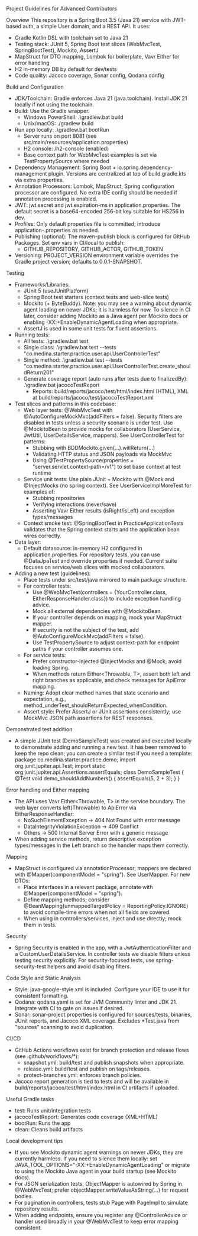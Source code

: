 Project Guidelines for Advanced Contributors

Overview
This repository is a Spring Boot 3.5 (Java 21) service with JWT-based auth, a simple User domain, and a REST API. It uses:
- Gradle Kotlin DSL with toolchain set to Java 21
- Testing stack: JUnit 5, Spring Boot test slices (WebMvcTest, SpringBootTest), Mockito, AssertJ
- MapStruct for DTO mapping, Lombok for boilerplate, Vavr Either for error handling
- H2 in-memory DB by default for dev/tests
- Code quality: Jacoco coverage, Sonar config, Qodana config

Build and Configuration
- JDK/Toolchain: Gradle enforces Java 21 (java.toolchain). Install JDK 21 locally if not using the toolchain.
- Build: Use the Gradle wrapper.
  - Windows PowerShell: .\gradlew.bat build
  - Unix/macOS: ./gradlew build
- Run app locally: .\gradlew.bat bootRun
  - Server runs on port 8081 (see src/main/resources/application.properties)
  - H2 console: /h2-console (enabled)
  - Base context path for WebMvcTest examples is set via TestPropertySource where needed
- Dependency Management: Spring Boot + io.spring.dependency-management plugin. Versions are centralized at top of build.gradle.kts via extra properties.
- Annotation Processors: Lombok, MapStruct, Spring configuration processor are configured. No extra IDE config should be needed if annotation processing is enabled.
- JWT: jwt.secret and jwt.expiration-ms in application.properties. The default secret is a base64-encoded 256-bit key suitable for HS256 in dev.
- Profiles: Only default properties file is committed; introduce application-<profile>.properties as needed.
- Publishing (optional): The maven-publish block is configured for GitHub Packages. Set env vars in CI/local to publish:
  - GITHUB_REPOSITORY, GITHUB_ACTOR, GITHUB_TOKEN
- Versioning: PROJECT_VERSION environment variable overrides the Gradle project version; defaults to 0.0.1-SNAPSHOT.

Testing
- Frameworks/Libraries:
  - JUnit 5 (useJUnitPlatform)
  - Spring Boot test starters (context tests and web-slice tests)
  - Mockito (+ ByteBuddy). Note: you may see a warning about dynamic agent loading on newer JDKs; it is harmless for now. To silence in CI later, consider adding Mockito as a Java agent per Mockito docs or enabling -XX:+EnableDynamicAgentLoading when appropriate.
  - AssertJ is used in some unit tests for fluent assertions.
- Running tests:
  - All tests: .\gradlew.bat test
  - Single class: .\gradlew.bat test --tests "co.medina.starter.practice.user.api.UserControllerTest"
  - Single method: .\gradlew.bat test --tests "co.medina.starter.practice.user.api.UserControllerTest.create_shouldReturn201"
  - Generate coverage report (auto runs after tests due to finalizedBy): .\gradlew.bat jacocoTestReport
    - Reports: build/reports/jacoco/test/html/index.html (HTML), XML at build/reports/jacoco/test/jacocoTestReport.xml
- Test slices and patterns in this codebase:
  - Web layer tests: @WebMvcTest with @AutoConfigureMockMvc(addFilters = false). Security filters are disabled in tests unless a security scenario is under test. Use @MockitoBean to provide mocks for collaborators (UserService, JwtUtil, UserDetailsService, mappers). See UserControllerTest for patterns:
    - Stubbing with BDDMockito.given(...).willReturn(...)
    - Validating HTTP status and JSON payloads via MockMvc
    - Using @TestPropertySource(properties = "server.servlet.context-path=/v1") to set base context at test runtime
  - Service unit tests: Use plain JUnit + Mockito with @Mock and @InjectMocks (no spring context). See UserServiceImplMoreTest for examples of:
    - Stubbing repositories
    - Verifying interactions (never/save)
    - Asserting Vavr Either results (isRight/isLeft) and exception types/messages
  - Context smoke test: @SpringBootTest in PracticeApplicationTests validates that the Spring context starts and the application bean wires correctly.
- Data layer:
  - Default datasource: in-memory H2 configured in application.properties. For repository tests, you can use @DataJpaTest and override properties if needed. Current suite focuses on service/web slices with mocked collaborators.
- Adding a new test (guidelines):
  - Place tests under src/test/java mirrored to main package structure.
  - For controller tests:
    - Use @WebMvcTest(controllers = {YourController.class, EitherResponseHandler.class}) to include exception handling advice.
    - Mock all external dependencies with @MockitoBean.
    - If your controller depends on mapping, mock your MapStruct mapper.
    - If security is not the subject of the test, add @AutoConfigureMockMvc(addFilters = false).
    - Use TestPropertySource to adjust context-path for endpoint paths if your controller assumes one.
  - For service tests:
    - Prefer constructor-injected @InjectMocks and @Mock; avoid loading Spring.
    - When methods return Either<Throwable, T>, assert both left and right branches as applicable, and check messages for ApiError mapping.
  - Naming: Adopt clear method names that state scenario and expectation, e.g., method_underTest_shouldReturnExpected_whenCondition.
  - Assert style: Prefer AssertJ or JUnit assertions consistently; use MockMvc JSON path assertions for REST responses.

Demonstrated test addition
- A simple JUnit test (DemoSampleTest) was created and executed locally to demonstrate adding and running a new test. It has been removed to keep the repo clean; you can create a similar test if you need a template:
  package co.medina.starter.practice.demo;
  import org.junit.jupiter.api.Test;
  import static org.junit.jupiter.api.Assertions.assertEquals;
  class DemoSampleTest { @Test void demo_shouldAddNumbers() { assertEquals(5, 2 + 3); } }

Error handling and Either mapping
- The API uses Vavr Either<Throwable, T> in the service boundary. The web layer converts left(Throwable) to ApiError via EitherResponseHandler:
  - NoSuchElementException -> 404 Not Found with error message
  - DataIntegrityViolationException -> 409 Conflict
  - Others -> 500 Internal Server Error with a generic message
- When adding service methods, return descriptive exception types/messages in the Left branch so the handler maps them correctly.

Mapping
- MapStruct is configured via annotationProcessor; mappers are declared with @Mapper(componentModel = "spring"). See UserMapper. For new DTOs:
  - Place interfaces in a relevant package, annotate with @Mapper(componentModel = "spring").
  - Define mapping methods; consider @BeanMapping(unmappedTargetPolicy = ReportingPolicy.IGNORE) to avoid compile-time errors when not all fields are covered.
  - When using in controllers/services, inject and use directly; mock them in tests.

Security
- Spring Security is enabled in the app, with a JwtAuthenticationFilter and a CustomUserDetailsService. In controller tests we disable filters unless testing security explicitly. For security-focused tests, use spring-security-test helpers and avoid disabling filters.

Code Style and Static Analysis
- Style: java-google-style.xml is included. Configure your IDE to use it for consistent formatting.
- Qodana: qodana.yaml is set for JVM Community linter and JDK 21. Integrate with CI to gate on issues if desired.
- Sonar: sonar-project.properties is configured for sources/tests, binaries, JUnit reports, and Jacoco XML coverage. Excludes *Test.java from "sources" scanning to avoid duplication.

CI/CD
- GitHub Actions workflows exist for branch protection and release flows (see .github/workflows/*):
  - snapshot.yml: build/test and publish snapshots when appropriate.
  - release.yml: build/test and publish on tags/releases.
  - protect-branches.yml: enforces branch policies.
- Jacoco report generation is tied to tests and will be available in build/reports/jacoco/test/html/index.html in CI artifacts if uploaded.

Useful Gradle tasks
- test: Runs unit/integration tests
- jacocoTestReport: Generates code coverage (XML+HTML)
- bootRun: Runs the app
- clean: Cleans build artifacts

Local development tips
- If you see Mockito dynamic agent warnings on newer JDKs, they are currently harmless. If you need to silence them locally: set JAVA_TOOL_OPTIONS="-XX:+EnableDynamicAgentLoading" or migrate to using the Mockito Java agent in your build startup (see Mockito docs).
- For JSON serialization tests, ObjectMapper is autowired by Spring in @WebMvcTest; prefer objectMapper.writeValueAsString(...) for request bodies.
- For pagination in controllers, tests stub Page<T> with PageImpl to simulate repository results.
- When adding endpoints, ensure you register any @ControllerAdvice or handler used broadly in your @WebMvcTest to keep error mapping consistent.

